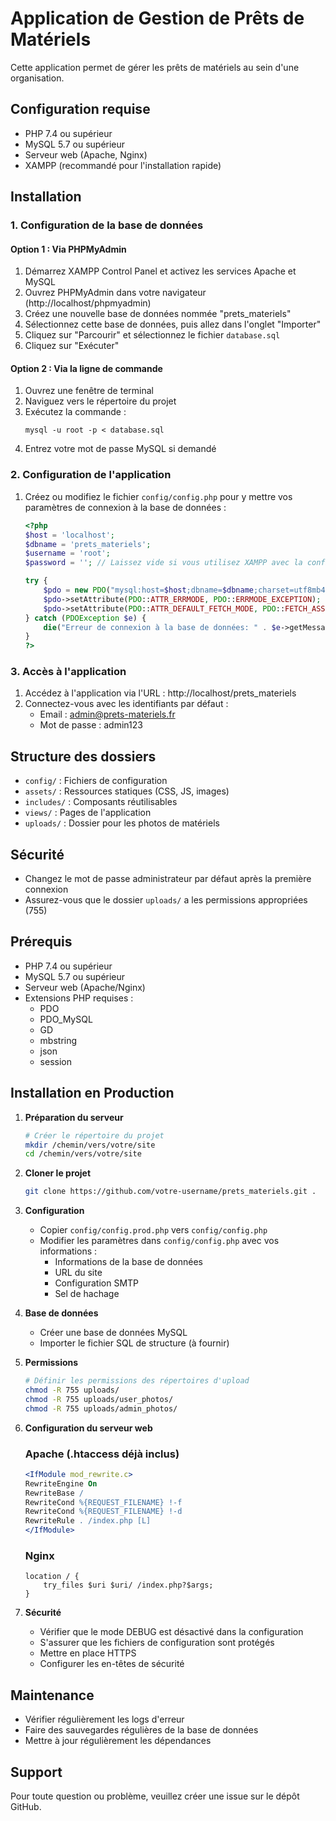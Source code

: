 # Application de Gestion de Prêts de Matériels

Cette application permet de gérer les prêts de matériels au sein d'une organisation.

## Configuration requise
- PHP 7.4 ou supérieur
- MySQL 5.7 ou supérieur
- Serveur web (Apache, Nginx)
- XAMPP (recommandé pour l'installation rapide)

## Installation

### 1. Configuration de la base de données

#### Option 1 : Via PHPMyAdmin
1. Démarrez XAMPP Control Panel et activez les services Apache et MySQL
2. Ouvrez PHPMyAdmin dans votre navigateur (http://localhost/phpmyadmin)
3. Créez une nouvelle base de données nommée "prets_materiels"
4. Sélectionnez cette base de données, puis allez dans l'onglet "Importer"
5. Cliquez sur "Parcourir" et sélectionnez le fichier `database.sql`
6. Cliquez sur "Exécuter"

#### Option 2 : Via la ligne de commande
1. Ouvrez une fenêtre de terminal
2. Naviguez vers le répertoire du projet
3. Exécutez la commande :
   ```
   mysql -u root -p < database.sql
   ```
4. Entrez votre mot de passe MySQL si demandé

### 2. Configuration de l'application
1. Créez ou modifiez le fichier `config/config.php` pour y mettre vos paramètres de connexion à la base de données :
   ```php
   <?php
   $host = 'localhost';
   $dbname = 'prets_materiels';
   $username = 'root';
   $password = ''; // Laissez vide si vous utilisez XAMPP avec la configuration par défaut
   
   try {
       $pdo = new PDO("mysql:host=$host;dbname=$dbname;charset=utf8mb4", $username, $password);
       $pdo->setAttribute(PDO::ATTR_ERRMODE, PDO::ERRMODE_EXCEPTION);
       $pdo->setAttribute(PDO::ATTR_DEFAULT_FETCH_MODE, PDO::FETCH_ASSOC);
   } catch (PDOException $e) {
       die("Erreur de connexion à la base de données: " . $e->getMessage());
   }
   ?>
   ```

### 3. Accès à l'application
1. Accédez à l'application via l'URL : http://localhost/prets_materiels
2. Connectez-vous avec les identifiants par défaut :
   - Email : admin@prets-materiels.fr
   - Mot de passe : admin123

## Structure des dossiers
- `config/` : Fichiers de configuration
- `assets/` : Ressources statiques (CSS, JS, images)
- `includes/` : Composants réutilisables
- `views/` : Pages de l'application
- `uploads/` : Dossier pour les photos de matériels

## Sécurité
- Changez le mot de passe administrateur par défaut après la première connexion
- Assurez-vous que le dossier `uploads/` a les permissions appropriées (755)

## Prérequis

- PHP 7.4 ou supérieur
- MySQL 5.7 ou supérieur
- Serveur web (Apache/Nginx)
- Extensions PHP requises :
  - PDO
  - PDO_MySQL
  - GD
  - mbstring
  - json
  - session

## Installation en Production

1. **Préparation du serveur**
   ```bash
   # Créer le répertoire du projet
   mkdir /chemin/vers/votre/site
   cd /chemin/vers/votre/site
   ```

2. **Cloner le projet**
   ```bash
   git clone https://github.com/votre-username/prets_materiels.git .
   ```

3. **Configuration**
   - Copier `config/config.prod.php` vers `config/config.php`
   - Modifier les paramètres dans `config/config.php` avec vos informations :
     - Informations de la base de données
     - URL du site
     - Configuration SMTP
     - Sel de hachage

4. **Base de données**
   - Créer une base de données MySQL
   - Importer le fichier SQL de structure (à fournir)

5. **Permissions**
   ```bash
   # Définir les permissions des répertoires d'upload
   chmod -R 755 uploads/
   chmod -R 755 uploads/user_photos/
   chmod -R 755 uploads/admin_photos/
   ```

6. **Configuration du serveur web**
   
   ### Apache (.htaccess déjà inclus)
   ```apache
   <IfModule mod_rewrite.c>
   RewriteEngine On
   RewriteBase /
   RewriteCond %{REQUEST_FILENAME} !-f
   RewriteCond %{REQUEST_FILENAME} !-d
   RewriteRule . /index.php [L]
   </IfModule>
   ```

   ### Nginx
   ```nginx
   location / {
       try_files $uri $uri/ /index.php?$args;
   }
   ```

7. **Sécurité**
   - Vérifier que le mode DEBUG est désactivé dans la configuration
   - S'assurer que les fichiers de configuration sont protégés
   - Mettre en place HTTPS
   - Configurer les en-têtes de sécurité

## Maintenance

- Vérifier régulièrement les logs d'erreur
- Faire des sauvegardes régulières de la base de données
- Mettre à jour régulièrement les dépendances

## Support

Pour toute question ou problème, veuillez créer une issue sur le dépôt GitHub. 